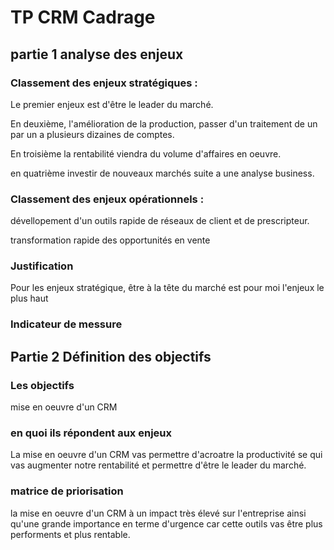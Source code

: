 # TP CRM Cadrage

## partie 1 analyse des enjeux

### Classement des enjeux stratégiques :

Le premier enjeux est d'être le leader du marché.

En deuxième, l'amélioration de la production, passer d'un traitement de un par un a plusieurs dizaines de comptes.


En troisième la rentabilité viendra du volume d'affaires en oeuvre.

en quatrième investir de nouveaux marchés suite a une analyse business.

### Classement des enjeux opérationnels :

dévellopement d'un outils rapide de réseaux de client et de prescripteur.

transformation rapide des opportunités en vente


### Justification 

Pour les enjeux stratégique, être à la tête du marché est pour moi l'enjeux le plus haut 

### Indicateur de messure


## Partie 2 Définition des objectifs

### Les objectifs

mise en oeuvre d'un CRM

### en quoi ils répondent aux enjeux

La mise en oeuvre d'un CRM vas permettre d'acroatre la productivité se qui vas augmenter notre rentabilité et permettre d'être le leader du marché.

### matrice de priorisation

la mise en oeuvre d'un CRM à un impact très élevé sur l'entreprise ainsi qu'une grande importance en terme d'urgence car cette outils vas être plus performents et plus rentable.